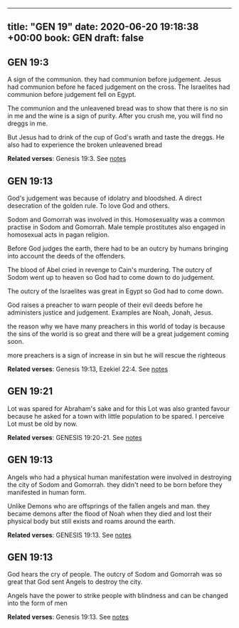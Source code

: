 
---
title: "GEN 19"
date: 2020-06-20 19:18:38 +00:00
book: GEN
draft: false
---

## GEN 19:3

A sign of the communion. they had communion before judgement. Jesus had communion before he faced judgement on the cross. The Israelites had communion before judgement fell on Egypt.

The communion and the unleavened bread was to show that there is no sin in me and the wine is a sign of purity. After you crush me, you will find no dreggs in me.

But Jesus had to drink of the cup of God's wrath and taste the dreggs. He also had to experience the broken unleavened bread

**Related verses**: Genesis 19:3. See [notes](https://my.bible.com/notes/3456313847450427998)


## GEN 19:13

God's judgement was because of idolatry and bloodshed. A direct desecration of the golden rule. To love God and others.

Sodom and Gomorrah was involved in this. Homosexuality was a common practise in Sodom and Gomorrah. Male temple prostitutes also engaged in homosexual acts in pagan religion.

Before God judges the earth, there had to be an outcry by humans bringing into account the deeds of the offenders.

The blood of Abel cried in revenge to Cain's murdering. The outcry of Sodom went up to heaven so God had to come down to do judgement.

The outcry of the Israelites was great in Egypt so God had to come down.

God raises a preacher to warn people of their evil deeds before he administers justice and judgement. Examples are Noah, Jonah, Jesus.

the reason why we have many preachers in this world of today is because the sins of the world is so great and there will be a great judgement coming soon.

more preachers is a sign of increase in sin but he will rescue the righteous

**Related verses**: Genesis 19:13, Ezekiel 22:4. See [notes](https://my.bible.com/notes/3456307084395274805)


## GEN 19:21

Lot was spared for Abraham's sake and for this Lot was also granted favour because he asked for a town with little population to be spared. I perceive Lot must be old by now.

**Related verses**: GENESIS 19:20-21. See [notes](https://my.bible.com/notes/3215597908221748108)


## GEN 19:13

Angels who had a physical human manifestation were involved in destroying the city of Sodom and Gomorrah. they didn't need to be born before they manifested in human form.

Unlike Demons who are offsprings of the fallen angels and man. they became demons after the flood of Noah when they died and lost their physical body but still exists and roams around the earth.

**Related verses**: GENESIS 19:13. See [notes](https://my.bible.com/notes/3215534070143115518)


## GEN 19:13

God hears the cry of people. The outcry of Sodom and Gomorrah was so great that God sent Angels to destroy the city.

Angels have the power to strike people with blindness and can be changed into the form of men

**Related verses**: Genesis 19:13. See [notes](https://my.bible.com/notes/3214353756557402884)

